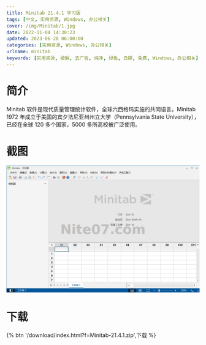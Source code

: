 ```yaml
---
title: Minitab 21.4.1 学习版
tags: [中文, 实用资源, Windows, 办公相关]
cover: /img/Minitab/1.jpg
date: 2022-11-04 14:30:23
updated: 2023-06-28 06:00:00
categories: [实用资源, Windows, 办公相关]
urlname: minitab
keywords: [实用资源, 破解, 去广告, 纯净, 绿色, 白嫖, 免费, Windows, 办公相关]
---
```


# 简介

Minitab 软件是现代质量管理统计软件，全球六西格玛实施的共同语言。Minitab 1972 年成立于美国的宾夕法尼亚州州立大学（Pennsylvania State University），已经在全球 120 多个国家，5000 多所高校被广泛使用。

# 截图

![](/img/Minitab/2.jpg)

# 下载

{% btn '/download/index.html?f=Minitab-21.4.1.zip',下载 %}
